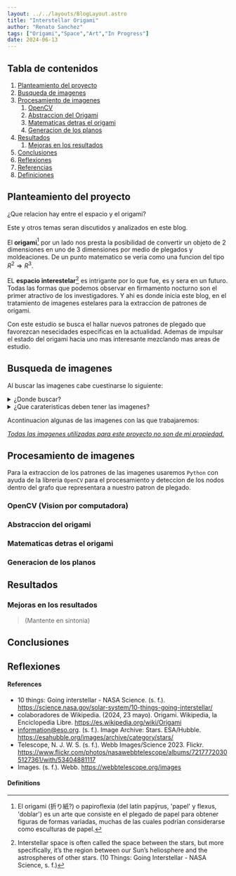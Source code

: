 ```yaml
---
layout: ../../layouts/BlogLayout.astro
title: "Interstellar Origami"
author: "Renato Sanchez"
tags: ["Origami","Space","Art","In Progress"]
date: 2024-06-13
---
```


## Tabla de contenidos
1. [Planteamiento del proyecto](#planteamiento-del-proyecto)
1. [Busqueda de imagenes](#busqueda-de-imagenes)
1. [Procesamiento de imagenes](#procesamiento-de-imagenes)
    1. [OpenCV](#opencv-vision-por-computadora)
    1. [Abstraccion del Origami](#abstraccion-del-origami)
    1. [Matematicas detras el origami](#matematicas-detras-el-origami)
    1. [Generacion de los planos](#generacion-de-los-planos)
1. [Resultados](#Resultados)
    1. [Mejoras en los resultados](#mejoras-en-los-resultados)
1. [Conclusiones](#conclusiones)
1. [Reflexiones](#reflexiones)
1. [Referencias](#references)
1. [Definiciones](#definitions)


## Planteamiento del proyecto

¿Que relacion hay entre el espacio y el origami?

Este y otros temas seran discutidos y analizados en este blog. 

El **origami**[^1] por un lado nos presta la posibilidad de convertir un objeto de 2 dimensiones en uno de 3 dimensiones por medio de plegados y moldeaciones. De un punto matematico se veria como una funcion del tipo $R^2 \Rightarrow R^3$.

EL **espacio interestelar**[^2] es intrigante por lo que fue, es y sera en un futuro. Todas las formas que podemos observar en firmamento nocturno son el primer atractivo de los investigadores. Y ahi es donde inicia este blog, en el tratamiento de imagenes estelares para la extraccion de patrones de origami.  

Con este estudio se busca el hallar nuevos patrones de plegado que favorezcan nesecidades especificas en la actualidad. Ademas de impulsar el estado del origami hacia uno mas interesante mezclando mas areas de estudio. 

## Busqueda de imagenes

Al buscar las imagenes cabe cuestinarse lo siguiente:

<details>
    <summary>¿Donde buscar?</summary>

>*[esahubble.org](https://esahubble.org/images/archive/category/stars/), [nasa-flickr](https://www.flickr.com/photos/nasawebbtelescope/albums/72177720305127361/with/53404881117), [webbtelescope.org](https://webbtelescope.org/images)*
</details>

<details>
    <summary>¿Que carateristicas deben tener las imagenes? </summary>
    
>*Deben ser imagenes con una alta nitidez sobre los cuerpos estelares, ya que generaremos con sus cordenadas el mapa de plegado que posteriormente trabajaremos con un editor 3d.*
</details>

Acontinuacion algunas de las imagenes con las que trabajaremos:


<ins>*Todas las imagenes utilizadas para este proyecto no son de mi propiedad.*</ins>

## Procesamiento de imagenes

Para la extraccion de los patrones de las imagenes usaremos `Python` con ayuda de la libreria `OpenCV` para el procesamiento y deteccion de los nodos dentro del grafo que representara a nuestro patron de plegado. 

### OpenCV (Vision por computadora)  

### Abstraccion del origami

### Matematicas detras el origami

### Generacion de los planos

## Resultados

### Mejoras en los resultados

>(Mantente en sintonia)

## Conclusiones

## Reflexiones

#### References 

- 10 things: Going interstellar - NASA Science. (s. f.). https://science.nasa.gov/solar-system/10-things-going-interstellar/ 
- colaboradores de Wikipedia. (2024, 23 mayo). Origami. Wikipedia, la Enciclopedia Libre. https://es.wikipedia.org/wiki/Origami
- information@eso.org. (s. f.). Image Archive: Stars. ESA/Hubble. https://esahubble.org/images/archive/category/stars/
- Telescope, N. J. W. S. (s. f.). Webb Images/Science 2023. Flickr. https://www.flickr.com/photos/nasawebbtelescope/albums/72177720305127361/with/53404881117
- Images. (s. f.). Webb. https://webbtelescope.org/images

#### Definitions

[^1]:El origami (折り紙?) o papiroflexia (del latín papȳrus, 'papel' y flexus, 'doblar') es un arte que consiste en el plegado de papel para obtener figuras de formas variadas, muchas de las cuales podrían considerarse como esculturas de papel.
[^2]:Interstellar space is often called the space between the stars, but more specifically, it’s the region between our Sun’s heliosphere and the astrospheres of other stars. (10 Things: Going Interstellar - NASA Science, s. f.)

